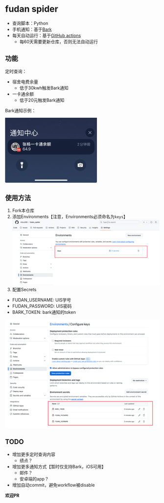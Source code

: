 # fudan spider

- 查询脚本：Python
- 手机通知：基于[Bark](https://bark.day.app/#/)
- 每天自动运行：基于[GitHub actions](https://github.com/features/actions)
    - 每60天需要更新仓库，否则无法自动运行

## 功能
定时查询：
- 宿舍电费余量
    - 低于30kwh触发Bark通知
- 一卡通余额
    - 低于20元触发Bark通知

Bark通知示例：

<img src="assets/2024-09-25-01-58-22.png" width="300">

## 使用方法

1. Fork本仓库
2. 添加Environments【注意，Environments必须命名为`keys`】
![](assets/2024-09-25-02-10-15.png)
3. 配置Secrets
- FUDAN_USERNAME: UIS学号
- FUDAN_PASSWORD: UIS密码
- BARK_TOKEN: bark通知的token

![](assets/2024-09-25-02-10-40.png)

## TODO

- 增加更多定时查询内容
    - 绩点？
- 增加更多通知方式【暂时仅支持Bark，iOS可用】
    - 邮件？
    - 安卓端的app？
- 增加自动commit，避免workflow被disable

**欢迎PR**


